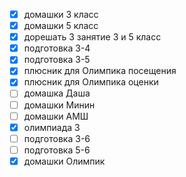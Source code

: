 - [x] домашки 3 класс
- [x] домашки 5 класс
- [x] дорешать 3 занятие 3 и 5 класс
- [x] подготовка 3-4
- [x] подготовка 3-5
- [x] плюсник для Олимпика посещения
- [x] плюсник для Олимпика оценки
- [ ] домашка Даша
- [ ] домашки Минин
- [ ] домашки АМШ
- [x] олимпиада 3
- [ ] подготовка 3-6
- [ ] подготовка 5-6
- [x] домашки Олимпик